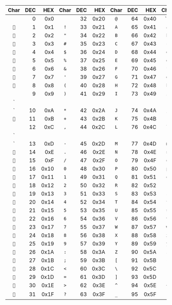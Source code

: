 | Char | DEC | HEX | Char | DEC | HEX | Char | DEC | HEX | Char | DEC | HEX |
|:----:|----:|-----:|:----:|----:|-----:|:----:|----:|-----:|:----:|----:|-----:|
| ` ` | 0  | 0x0 | ` ` | 32  | 0x20 | `@` | 64  | 0x40 | ``` | 96  | 0x60 |
| `` | 1  | 0x1 | `!` | 33  | 0x21 | `A` | 65  | 0x41 | `a` | 97  | 0x61 |
| `` | 2  | 0x2 | `"` | 34  | 0x22 | `B` | 66  | 0x42 | `b` | 98  | 0x62 |
| `` | 3  | 0x3 | `#` | 35  | 0x23 | `C` | 67  | 0x43 | `c` | 99  | 0x63 |
| `` | 4  | 0x4 | `$` | 36  | 0x24 | `D` | 68  | 0x44 | `d` | 100  | 0x64 |
| `` | 5  | 0x5 | `%` | 37  | 0x25 | `E` | 69  | 0x45 | `e` | 101  | 0x65 |
| `` | 6  | 0x6 | `&` | 38  | 0x26 | `F` | 70  | 0x46 | `f` | 102  | 0x66 |
| `` | 7  | 0x7 | `'` | 39  | 0x27 | `G` | 71  | 0x47 | `g` | 103  | 0x67 |
| `` | 8  | 0x8 | `(` | 40  | 0x28 | `H` | 72  | 0x48 | `h` | 104  | 0x68 |
| `	` | 9  | 0x9 | `)` | 41  | 0x29 | `I` | 73  | 0x49 | `i` | 105  | 0x69 |
| `
` | 10  | 0xA | `*` | 42  | 0x2A | `J` | 74  | 0x4A | `j` | 106  | 0x6A |
| `` | 11  | 0xB | `+` | 43  | 0x2B | `K` | 75  | 0x4B | `k` | 107  | 0x6B |
| `` | 12  | 0xC | `,` | 44  | 0x2C | `L` | 76  | 0x4C | `l` | 108  | 0x6C |
| `` | 13  | 0xD | `-` | 45  | 0x2D | `M` | 77  | 0x4D | `m` | 109  | 0x6D |
| `` | 14  | 0xE | `.` | 46  | 0x2E | `N` | 78  | 0x4E | `n` | 110  | 0x6E |
| `` | 15  | 0xF | `/` | 47  | 0x2F | `O` | 79  | 0x4F | `o` | 111  | 0x6F |
| `` | 16  | 0x10 | `0` | 48  | 0x30 | `P` | 80  | 0x50 | `p` | 112  | 0x70 |
| `` | 17  | 0x11 | `1` | 49  | 0x31 | `Q` | 81  | 0x51 | `q` | 113  | 0x71 |
| `` | 18  | 0x12 | `2` | 50  | 0x32 | `R` | 82  | 0x52 | `r` | 114  | 0x72 |
| `` | 19  | 0x13 | `3` | 51  | 0x33 | `S` | 83  | 0x53 | `s` | 115  | 0x73 |
| `` | 20  | 0x14 | `4` | 52  | 0x34 | `T` | 84  | 0x54 | `t` | 116  | 0x74 |
| `` | 21  | 0x15 | `5` | 53  | 0x35 | `U` | 85  | 0x55 | `u` | 117  | 0x75 |
| `` | 22  | 0x16 | `6` | 54  | 0x36 | `V` | 86  | 0x56 | `v` | 118  | 0x76 |
| `` | 23  | 0x17 | `7` | 55  | 0x37 | `W` | 87  | 0x57 | `w` | 119  | 0x77 |
| `` | 24  | 0x18 | `8` | 56  | 0x38 | `X` | 88  | 0x58 | `x` | 120  | 0x78 |
| `` | 25  | 0x19 | `9` | 57  | 0x39 | `Y` | 89  | 0x59 | `y` | 121  | 0x79 |
| `` | 26  | 0x1A | `:` | 58  | 0x3A | `Z` | 90  | 0x5A | `z` | 122  | 0x7A |
| `` | 27  | 0x1B | `;` | 59  | 0x3B | `[` | 91  | 0x5B | `{` | 123  | 0x7B |
| `` | 28  | 0x1C | `<` | 60  | 0x3C | `\` | 92  | 0x5C | `|` | 124  | 0x7C |
| `` | 29  | 0x1D | `=` | 61  | 0x3D | `]` | 93  | 0x5D | `}` | 125  | 0x7D |
| `` | 30  | 0x1E | `>` | 62  | 0x3E | `^` | 94  | 0x5E | `~` | 126  | 0x7E |
| `` | 31  | 0x1F | `?` | 63  | 0x3F | `_` | 95  | 0x5F | `` | 127  | 0x7F |
